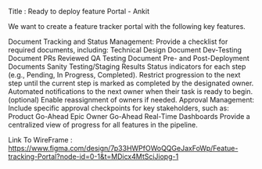 Title : Ready to deploy feature Portal - Ankit 

We want to create a feature tracker portal with the following key features. 

Document Tracking and Status Management:
Provide a checklist for required documents, including:
Technical Design Document
Dev-Testing Document
PRs Reviewed
QA Testing Document
Pre- and Post-Deployment Documents
Sanity Testing/Staging Results
Status indicators for each step (e.g., Pending, In Progress, Completed).
Restrict progression to the next step until the current step is marked as completed by the designated owner.
Automated notifications to the next owner when their task is ready to begin. (optional)
Enable reassignment of owners if needed.
Approval Management:
Include specific approval checkpoints for key stakeholders, such as:
Product Go-Ahead
Epic Owner Go-Ahead
Real-Time Dashboards
Provide a centralized view of progress for all features in the pipeline.


Link To WireFrame  : https://www.figma.com/design/7p33HWPfOWoQQGeJaxFoWp/Featue-tracking-Portal?node-id=0-1&t=MDicx4MtSciJiopg-1

